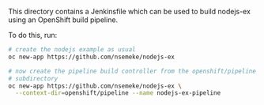 This directory contains a Jenkinsfile which can be used to build
nodejs-ex using an OpenShift build pipeline.

To do this, run:

```bash
# create the nodejs example as usual
oc new-app https://github.com/nsemeke/nodejs-ex

# now create the pipeline build controller from the openshift/pipeline
# subdirectory
oc new-app https://github.com/nsemeke/nodejs-ex \
  --context-dir=openshift/pipeline --name nodejs-ex-pipeline
```
